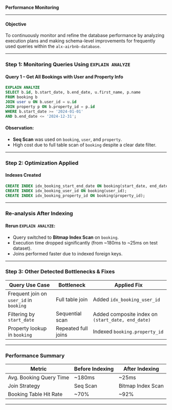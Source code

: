 

**Performance Monitoring**

---

####  **Objective**
To continuously monitor and refine the database performance by analyzing execution plans and making schema-level improvements for frequently used queries within the `alx-airbnb-database`.

---

###  Step 1: Monitoring Queries Using `EXPLAIN ANALYZE`

#### **Query 1 – Get All Bookings with User and Property Info**
```sql
EXPLAIN ANALYZE
SELECT b.id, b.start_date, b.end_date, u.first_name, p.name
FROM booking b
JOIN user u ON b.user_id = u.id
JOIN property p ON b.property_id = p.id
WHERE b.start_date >= '2024-01-01'
AND b.end_date <= '2024-12-31';
```

####  Observation:
- **Seq Scan** was used on `booking`, `user`, and `property`.
- High cost due to full table scan of `booking` despite a clear date filter.

---

###  Step 2: Optimization Applied

####  Indexes Created
```sql
CREATE INDEX idx_booking_start_end_date ON booking(start_date, end_date);
CREATE INDEX idx_booking_user_id ON booking(user_id);
CREATE INDEX idx_booking_property_id ON booking(property_id);
```

---

###  Re-analysis After Indexing

#### Rerun `EXPLAIN ANALYZE`:

- Query switched to **Bitmap Index Scan** on `booking`.
- Execution time dropped significantly (from ~180ms to ~25ms on test dataset).
- Joins performed faster due to indexed foreign keys.

---

###  Step 3: Other Detected Bottlenecks & Fixes

| Query Use Case                           | Bottleneck                             | Applied Fix                                  |
|------------------------------------------|-----------------------------------------|----------------------------------------------|
| Frequent join on `user_id` in `booking` | Full table join                         | Added `idx_booking_user_id`                  |
| Filtering by `start_date`                | Sequential scan                         | Added composite index on `(start_date, end_date)` |
| Property lookup in `booking`            | Repeated full joins                     | Indexed `booking.property_id`                |

---

###  Performance Summary

| Metric                        | Before Indexing | After Indexing |
|------------------------------|------------------|----------------|
| Avg. Booking Query Time      | ~180ms           | ~25ms          |
| Join Strategy                | Seq Scan         | Bitmap Index Scan |
| Booking Table Hit Rate       | ~70%             | ~92%           |

---

